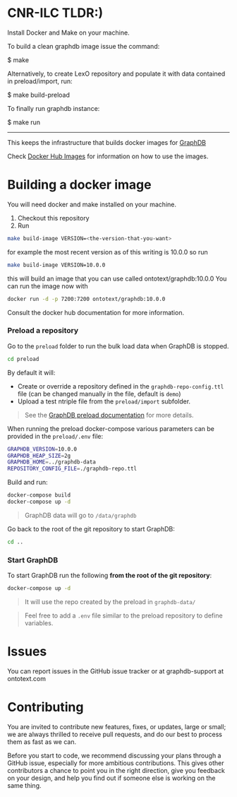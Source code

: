 CNR-ILC TLDR:)
==============

Install Docker and Make on your machine.

To build a clean graphdb image issue the command:

$ make

Alternatively, to create LexO repository and populate it with data contained in preload/import, run:

$ make build-preload

To finally run graphdb instance:

$ make run

-----------------------------

This keeps the infrastructure that builds docker images for [GraphDB](http://graphdb.ontotext.com/)

Check [Docker Hub Images](https://hub.docker.com/r/ontotext/graphdb/) for information on how to use the images.

# Building a docker image

You will need docker and make installed on your machine.

1. Checkout this repository
1. Run
```bash
make build-image VERSION=<the-version-that-you-want>
```

for example the most recent version as of this writing is 10.0.0 so run
```bash
make build-image VERSION=10.0.0
```

this will build an image that you can use called ontotext/graphdb:10.0.0
You can run the image now with

```bash
docker run -d -p 7200:7200 ontotext/graphdb:10.0.0
```

Consult the docker hub documentation for more information.

### Preload a repository

Go to the `preload` folder to run the bulk load data when GraphDB is stopped.

```bash
cd preload
```

By default it will:

* Create or override a repository defined in the `graphdb-repo-config.ttl` file (can be changed manually in the file, default is `demo`)
* Upload a test ntriple file from the `preload/import` subfolder.

> See the [GraphDB preload documentation](http://graphdb.ontotext.com/documentation/free/loading-data-using-preload.html) for more details.

When running the preload docker-compose various parameters can be provided in the `preload/.env` file:

```bash
GRAPHDB_VERSION=10.0.0
GRAPHDB_HEAP_SIZE=2g
GRAPHDB_HOME=../graphdb-data
REPOSITORY_CONFIG_FILE=./graphdb-repo.ttl
```

Build and run:

```bash
docker-compose build
docker-compose up -d
```

> GraphDB data will go to `/data/graphdb`

Go back to the root of the git repository to start GraphDB:

```bash
cd ..
```

### Start GraphDB

To start GraphDB run the following **from the root of the git repository**:

```bash
docker-compose up -d
```

> It will use the repo created by the preload in `graphdb-data/`

> Feel free to add a `.env` file similar to the preload repository to define variables.


# Issues

You can report issues in the GitHub issue tracker or at graphdb-support at ontotext.com


# Contributing

You are invited to contribute new features, fixes, or updates, large or small;
we are always thrilled to receive pull requests, and do our best to process
them as fast as we can.

Before you start to code, we recommend discussing your plans through a GitHub
issue, especially for more ambitious contributions. This gives other
contributors a chance to point you in the right direction, give you feedback on
your design, and help you find out if someone else is working on the same
thing.
